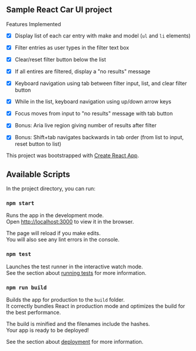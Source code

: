## Sample React Car UI project

Features Implemented
- [x] Display list of each car entry with make and model (`ul` and `li` elements)
- [x] Filter entries as user types in the filter text box
- [x] Clear/reset filter button below the list
- [x] If all entires are filtered, display a "no results" message
- [x] Keyboard navigation using tab between filter input, list, and clear filter button
- [x] While in the list, keyboard navigation using up/down arrow keys
- [x] Focus moves from input to "no results" message with tab button
- [x] Bonus: Aria live region giving number of results after filter
- [x] Bonus: Shift+tab navigates backwards in tab order (from list to input, reset button to list)


This project was bootstrapped with [Create React App](https://github.com/facebook/create-react-app).

## Available Scripts

In the project directory, you can run:

### `npm start`

Runs the app in the development mode.<br />
Open [http://localhost:3000](http://localhost:3000) to view it in the browser.

The page will reload if you make edits.<br />
You will also see any lint errors in the console.

### `npm test`

Launches the test runner in the interactive watch mode.<br />
See the section about [running tests](https://facebook.github.io/create-react-app/docs/running-tests) for more information.

### `npm run build`

Builds the app for production to the `build` folder.<br />
It correctly bundles React in production mode and optimizes the build for the best performance.

The build is minified and the filenames include the hashes.<br />
Your app is ready to be deployed!

See the section about [deployment](https://facebook.github.io/create-react-app/docs/deployment) for more information.
